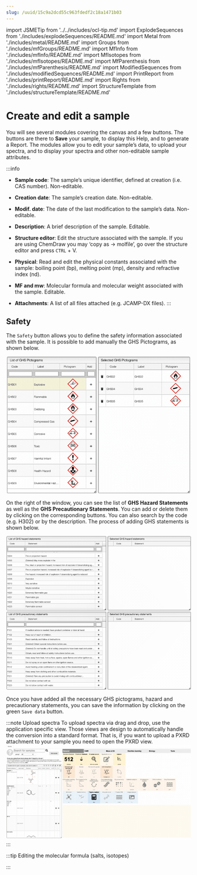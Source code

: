```yaml
---
slug: /uuid/15c9a2dcd55c963fdedf2c18a1471b03
---
```


import JSMETip from '../../includes/ocl-tip.md'
import ExplodeSequences from './includes/explodeSequences/README.md'
import Metal from './includes/metal/README.md'
import Groups from './includes/mfGroups/README.md'
import MfInfo from './includes/mfInfo/README.md'
import MfIsotopes from './includes/mfIsotopes/README.md'
import MfParenthesis from './includes/mfParenthesis/README.md'
import ModifiedSequences from './includes/modifiedSequences/README.md'
import PrintReport from './includes/printReport/README.md'
import Rights from './includes/rights/README.md'
import StructureTemplate from './includes/structureTemplate/README.md'

# Create and edit a sample

You will see several modules covering the canvas and a few buttons. The buttons are there to **Save** your sample, to display this Help, and to generate a Report. The modules allow you to edit your sample’s data, to upload your spectra, and to display your spectra and other non-editable sample attributes.

:::info 

- **Sample code**: The sample’s unique identifier, defined at creation \(i.e. CAS number\). Non-editable.

- **Creation date**: The sample’s creation date. Non-editable.

- **Modif. date**: The date of the last modification to the sample’s data. Non-editable.

- **Description**: A brief description of the sample. Editable.

- **Structure editor**: Edit the structure associated with the sample. If you are using ChemDraw you may ‘copy as -&gt; molfile’, go over the structure editor and press `CTRL` + V.

- **Physical**: Read and edit the physical constants associated with the sample: boiling point \(bp\), melting point \(mp\), density and refractive index \(nd\).

- **MF and mw**: Molecular formula and molecular weight associated with the sample. Editable.

- **Attachments**: A list of all files attached \(e.g. JCAMP-DX files\).
:::

## Safety

The `Safety` button allows you to define the safety information associated with the sample. It is possible to add manually the GHS Pictograms, as shown below.

![Safety](images/add_delete_safety.gif)

On the right of the window, you can see the list of **GHS Hazard Statements** as well as the **GHS Precautionary Statements**. You can add or delete them by clicking on the corresponding buttons. You can also search by the code (e.g. H302) or by the description. The process of adding GHS statements is shown below.

![Add GHS](images/statements.gif)

Once you have added all the necessary GHS pictograms, hazard and precautionary statements, you can save the information by clicking on the green `Save data` button.

:::note Upload spectra
To upload spectra via drag and drop, use the application specific view. Those views are design to automatically handle the conversion into a standard format.
That is, if you want to upload a PXRD attachment to your sample you need to open the PXRD view.
![upload spectrum](uploadSpectrum.gif)
:::

<OCLTip/>

<ExplodeSequences/>

<Metal/>

<Groups/>

:::tip Editing the molecular formula (salts, isotopes)

<MfInfo/>
<MfIsotopes/>
<MfParenthesis/>

:::

<ModifiedSequences/>

<PrintReport/>

<Rights/>

<StructureTemplate/>
